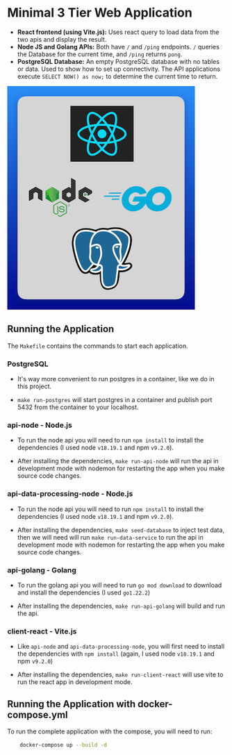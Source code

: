# Minimal 3 Tier Web Application
- **React frontend (using Vite.js):** Uses react query to load data from the two apis and display the result.
- **Node JS and Golang APIs:** Both have `/` and `/ping` endpoints. `/` queries the Database for the current time, and `/ping` returns `pong`.
- **PostgreSQL Database:** An empty PostgreSQL database with no tables or data. Used to show how to set up connectivity. The API applications execute `SELECT NOW() as now;` to determine the current time to return.

![](./readme-assets/tech-stack.png)

## Running the Application

The `Makefile` contains the commands to start each application.

### PostgreSQL

- It's way more convenient to run postgres in a container, like we do in this project.

- `make run-postgres` will start postgres in a container and publish port 5432 from the container to your localhost.

### api-node - Node.js

- To run the node api you will need to run `npm install` to install the dependencies (I used node `v18.19.1` and npm `v9.2.0`).

- After installing the dependencies, `make run-api-node` will run the api in development mode with nodemon for restarting the app when you make source code changes.

### api-data-processing-node - Node.js

- To run the node api you will need to run `npm install` to install the dependencies (I used node `v18.19.1` and npm `v9.2.0`).

- After installing the dependencies, `make seed-database` to inject test data, then we will need will run `make run-data-service` to run the api in development mode with nodemon for restarting the app when you make source code changes.


### api-golang - Golang

- To run the golang api you will need to run `go mod download` to download and install the dependencies (I used `go1.22.2`)

- After installing the dependencies, `make run-api-golang` will build and run the api.

### client-react - Vite.js

- Like `api-node` and `api-data-processing-node`, you will first need to install the dependencies with `npm install` (again, I used node `v18.19.1` and npm `v9.2.0`)

- After installing the dependencies, `make run-client-react` will use vite to run the react app in development mode.

## Running the Application with docker-compose.yml

To run the complete application with the compose, you will need to run:

```bash
    docker-compose up --build -d
```